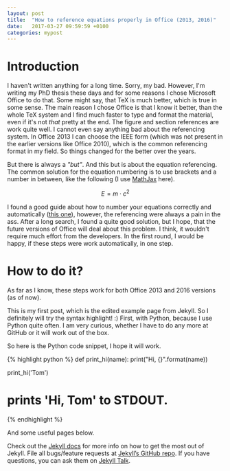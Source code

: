 ```yaml
---
layout: post
title:  "How to reference equations properly in Office (2013, 2016)"
date:   2017-03-27 09:59:59 +0100
categories: mypost
---
```

# Introduction

I haven't written anything for a long time. Sorry, my bad. However, I'm writing my PhD thesis these days and for some reasons I chose Microsoft Office to do that. Some might say, that TeX is much better, which is true in some sense. The main reason I chose Office is that I know it better, than the whole TeX system and I find much faster to type and format the material, even if it's not *that* pretty at the end. The figure and section references are work quite well. I cannot even say anything bad about the referencing system. In Office 2013 I can choose the IEEE form (which was not present in the earlier versions like Office 2010), which is the common referencing format in my field. So things changed for the better over the years.

But there is always a *"but"*. And this but is about the equation referencing. The common solution for the equation numbering is to use brackets and a number in between, like the following (I use [MathJax][mathjax] here).

$$ E = m \cdot c^2 $$

I found a good guide about how to number your equations correctly and automatically ([this one][office2016-eq-num]), however, the referencing were always a pain in the ass. After a long search, I found a quite good solution, but I hope, that the future versions of Office will deal about this problem. I think, it wouldn't require much effort from the developers. In the first round, I would be happy, if these steps were work automatically, in one step.

# How to do it?

As far as I know, these steps work for both Office 2013 and 2016 versions (as of now).

This is my first post, which is the edited example page from Jekyll. So I definitely will try the syntax highlight! :) First, with Python, because I use Python quite often. I am very curious, whether I have to do any more at GitHub or it will work out of the box.

So here is the Python code snippet, I hope it will work.

{% highlight python %}
def print_hi(name):
  print("Hi, {}".format(name))

print_hi('Tom')
# prints 'Hi, Tom' to STDOUT.
{% endhighlight %}

And some useful pages below.

Check out the [Jekyll docs][jekyll-docs] for more info on how to get the most out of Jekyll. File all bugs/feature requests at [Jekyll’s GitHub repo][jekyll-gh]. If you have questions, you can ask them on [Jekyll Talk][jekyll-talk].

[office2016-eq-num]: https://blogs.msdn.microsoft.com/murrays/2015/05/14/equation-numbering-in-office-2016/
[mathjax]: http://gastonsanchez.com/visually-enforced/opinion/2014/02/16/Mathjax-with-jekyll/
[jekyll-docs]: http://jekyllrb.com/docs/home
[jekyll-gh]:   https://github.com/jekyll/jekyll
[jekyll-talk]: https://talk.jekyllrb.com/

